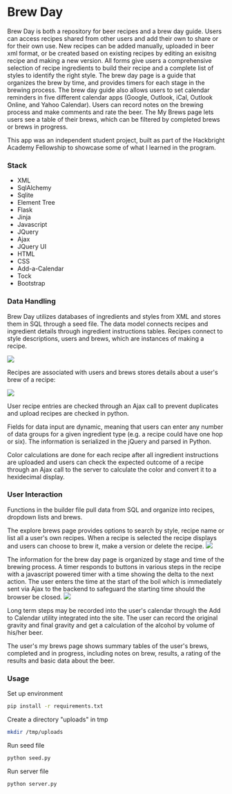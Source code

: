 # Brew Day

Brew Day is both a repository for beer recipes and a brew day guide. Users can access recipes shared from other users and add their own to share or for their own use. New recipes can be added manually, uploaded in beer xml format, or be created based on existing recipes by editing an exisitng recipe and making a new version. All forms give users a comprehensive selection of recipe ingredients to build their recipe and a complete list of styles to identify the right style. The brew day page is a guide that organizes the brew by time,  and provides timers for each stage in the brewing process. The brew day guide also allows users to set calendar reminders in five different calendar apps (Google, Outlook, iCal, Outlook Online, and Yahoo Calendar). Users can record notes on the brewing process and make comments and rate the beer. The My Brews page lets users see a table of their brews, which can be filtered by completed brews or brews in progress. 

This app was an independent student project, built as part of the Hackbright Academy Fellowship to showcase some of what I learned in the program. 

### Stack
   - XML
   - SqlAlchemy
   - Sqlite 
   - Element Tree
   - Flask
   - Jinja
   - Javascript
   - JQuery
   - Ajax
   - JQuery UI
   - HTML
   - CSS
   - Add-a-Calendar
   - Tock
   - Bootstrap

### Data Handling

Brew Day utilizes databases of ingredients and styles from XML and stores them in SQL through a seed file. The data model connects recipes and ingredient details through ingredient instructions tables. Recipes connect to style descriptions, users and brews, which are instances of making a recipe.

<img src="static/datamodel2.png">

Recipes are associated with users and brews stores details about a user's brew of a recipe:

<img src="static/datamodel1.png">

User recipe entries are checked through an Ajax call to prevent duplicates and upload recipes are checked in python. 

Fields for data input are dynamic, meaning that users can enter any number of data groups for a given ingredient type (e.g. a recipe could have one hop or six). The information is serialized in the jQuery and parsed in Python. 

Color calculations are done for each recipe after all ingredient instructions are uploaded and users can check the expected outcome of a recipe through an Ajax call to the server to calculate the color and convert it to a hexidecimal display. 

### User Interaction

Functions in the builder file pull data from SQL and organize into recipes, dropdown lists and brews.

The explore brews page provides options to search by style, recipe name or list all a user's own recipes. When a recipe is selected the recipe displays and users can choose to brew it, make a version or delete the recipe. 
<img src="static/editrecipescreen.png">

The information for the brew day page is organized by stage and time of the brewing process. A timer responds to buttons in various steps in the recipe with a javascript powered timer with a time showing the delta to the next action. The user enters the time at the start of the boil which is immediately sent via Ajax to the backend to safeguard the starting time should the browser be closed. 
<img src="static/brewscreen.png">

Long term steps may be recorded into the user's calendar through the Add to Calendar utility integrated into the site. The user can record the original gravity and final gravity and get a calculation of the alcohol by volume of his/her beer. 

The user's my brews page shows summary tables of the user's brews, completed and in progress, including notes on brew, results, a rating of the results and basic data about the beer. 

### Usage

Set up environment 
``` sh
pip install -r requirements.txt
```
Create a directory "uploads" in tmp  
``` sh
mkdir /tmp/uploads 
```
Run seed file
``` sh
python seed.py
```
Run server file
``` sh
python server.py
```



